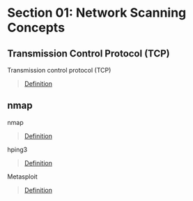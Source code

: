 # Section 01: Network Scanning Concepts

## Transmission Control Protocol (TCP)
Transmission control protocol (TCP)

> [Definition](../definitions/definitions_T.md#transmission-control-protocol)

## nmap
nmap

> [Definition](../definitions/definitions_N.md#nmap)

hping3

> [Definition](../definitions/definitions_H.md#hping3)

Metasploit

> [Definition](../definitions/definitions_M.md#metasploit)

